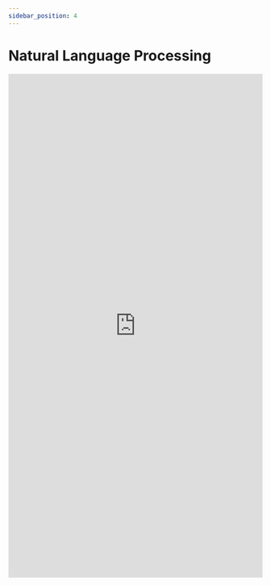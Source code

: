 ```yaml
---
sidebar_position: 4
---
```


# Natural Language Processing

<iframe 
  src="https://drive.google.com/file/d/12tXIhpIOlQuNA1-CerQEU3A6sEOdwSTo/preview" 
  width="100%" 
  height="1000px"
  frameBorder="0">
</iframe>
